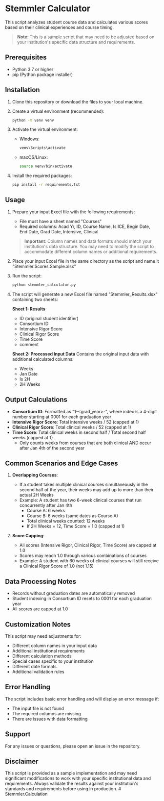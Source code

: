 # Stemmler Calculator

This script analyzes student course data and calculates various scores based on their clinical experiences and course timing.

> **Note**: This is a sample script that may need to be adjusted based on your institution's specific data structure and requirements.

## Prerequisites

- Python 3.7 or higher
- pip (Python package installer)

## Installation

1. Clone this repository or download the files to your local machine.

2. Create a virtual environment (recommended):

   ```bash
   python -m venv venv
   ```

3. Activate the virtual environment:

   - Windows:
     ```bash
     venv\Scripts\activate
     ```
   - macOS/Linux:
     ```bash
     source venv/bin/activate
     ```

4. Install the required packages:
   ```bash
   pip install -r requirements.txt
   ```

## Usage

1. Prepare your input Excel file with the following requirements:

   - File must have a sheet named "Courses"
   - Required columns: Acad Yr, ID, Course Name, Is ICE, Begin Date, End Date, Grad Date, Intensive, Clinical

   > **Important**: Column names and data formats should match your institution's data structure. You may need to modify the script to accommodate different column names or additional requirements.

2. Place your input Excel file in the same directory as the script and name it "Stemmler.Scores.Sample.xlsx"

3. Run the script:

   ```bash
   python stemmler_calculator.py
   ```

4. The script will generate a new Excel file named "Stemmler_Results.xlsx" containing two sheets:

   **Sheet 1: Results**

   - ID (original student identifier)
   - Consortium ID
   - Intensive Rigor Score
   - Clinical Rigor Score
   - Time Score
   - comment

   **Sheet 2: Processed Input Data**
   Contains the original input data with additional calculated columns:

   - Weeks
   - Jan Date
   - Is 2H
   - 2H Weeks

## Output Calculations

- **Consortium ID**: Formatted as "1-<grad_year>-<index>", where index is a 4-digit number starting at 0001 for each graduation year
- **Intensive Rigor Score**: Total intensive weeks / 52 (capped at 1)
- **Clinical Rigor Score**: Total clinical weeks / 52 (capped at 1)
- **Time Score**: Total clinical weeks in second half / Total second half weeks (capped at 1)
  - Only counts weeks from courses that are both clinical AND occur after Jan 4th of the second year

## Common Scenarios and Edge Cases

1. **Overlapping Courses**:

   - If a student takes multiple clinical courses simultaneously in the second half of the year, their weeks may add up to more than their actual 2H Weeks
   - Example: A student has two 6-week clinical courses that run concurrently after Jan 4th
     - Course A: 6 weeks
     - Course B: 6 weeks (same dates as Course A)
     - Total clinical weeks counted: 12 weeks
     - If 2H Weeks = 12, Time Score = 1.0 (capped at 1)

2. **Score Capping**:
   - All scores (Intensive Rigor, Clinical Rigor, Time Score) are capped at 1.0
   - Scores may reach 1.0 through various combinations of courses
   - Example: A student with 60 weeks of clinical courses will still receive a Clinical Rigor Score of 1.0 (not 1.15)

## Data Processing Notes

- Records without graduation dates are automatically removed
- Student indexing in Consortium ID resets to 0001 for each graduation year
- All scores are capped at 1.0

## Customization Notes

This script may need adjustments for:

- Different column names in your input data
- Additional institutional requirements
- Different calculation methods
- Special cases specific to your institution
- Different date formats
- Additional validation rules

## Error Handling

The script includes basic error handling and will display an error message if:

- The input file is not found
- The required columns are missing
- There are issues with data formatting

## Support

For any issues or questions, please open an issue in the repository.

## Disclaimer

This script is provided as a sample implementation and may need significant modifications to work with your specific institutional data and requirements. Always validate the results against your institution's standards and requirements before using in production.
#   S t e m m l e r . C a l c u l a t i o n  
 